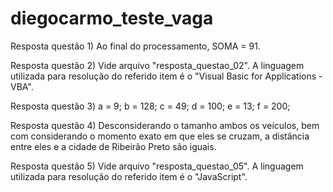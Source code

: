 # diegocarmo_teste_vaga

Resposta questão 1) Ao final do processamento, SOMA = 91.

Resposta questão 2) Vide arquivo "resposta_questao_02". A linguagem utilizada para resolução do referido item é o "Visual Basic for Applications - VBA".

Resposta questão 3) a = 9; b = 128; c = 49; d = 100; e = 13; f = 200;

Resposta questão 4) Desconsiderando o tamanho ambos os veículos, bem com considerando o momento exato em que eles se cruzam, a distância entre eles e a cidade de Ribeirão Preto são iguais.

Resposta questão 5) Vide arquivo "resposta_questao_05". A linguagem utilizada para resolução do referido item é o "JavaScript".
